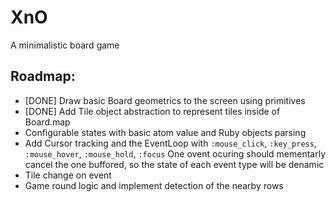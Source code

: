 # XnO
A minimalistic board game

## Roadmap:
- [DONE] Draw basic Board geometrics to the screen using primitives
- [DONE] Add Tile object abstraction to represent tiles inside of Board.map
- Configurable states with basic atom value and Ruby objects parsing
- Add Cursor tracking and the EventLoop with `:mouse_click`, `:key_press`, `:mouse_hover`, `:mouse_hold`, `:focus`
  One ovent ocuring should mementarly cancel the one buffored, so the state of each event type will be denamic
- Tile change on event
- Game round logic and implement detection of the nearby rows
